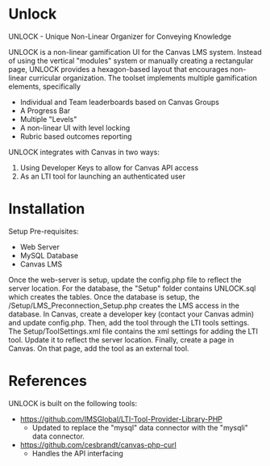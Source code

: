 # Unlock
UNLOCK - Unique Non-Linear Organizer for Conveying Knowledge

UNLOCK is a non-linear gamification UI for the Canvas LMS system.  Instead of using the vertical "modules" system or manually creating a rectangular page, UNLOCK provides a hexagon-based layout that encourages non-linear curricular organization. The toolset implements multiple gamification elements, specifically
- Individual and Team leaderboards based on Canvas Groups
- A Progress Bar
- Multiple "Levels"
- A non-linear UI with level locking
- Rubric based outcomes reporting

UNLOCK integrates with Canvas in two ways:
1) Using Developer Keys to allow for Canvas API access
2) As an LTI tool for launching an authenticated user

# Installation

Setup Pre-requisites:
- Web Server
- MySQL Database
- Canvas LMS

Once the web-server is setup, update the config.php file to reflect the server location.
For the database, the "Setup" folder contains UNLOCK.sql which creates the tables.
Once the database is setup, the /Setup/LMS_Preconnection_Setup.php creates the LMS access in the database.
In Canvas, create a developer key (contact your Canvas admin) and update config.php.
Then, add the tool through the LTI tools settings.  The Setup/ToolSettings.xml file contains the xml settings for adding the LTI tool.  Update it to reflect the server location.
Finally, create a page in Canvas.  On that page, add the tool as an external tool.


# References
UNLOCK is built on the following tools:
- https://github.com/IMSGlobal/LTI-Tool-Provider-Library-PHP
  - Updated to replace the "mysql" data connector with the "mysqli" data connector.
- https://github.com/cesbrandt/canvas-php-curl
  - Handles the API interfacing
